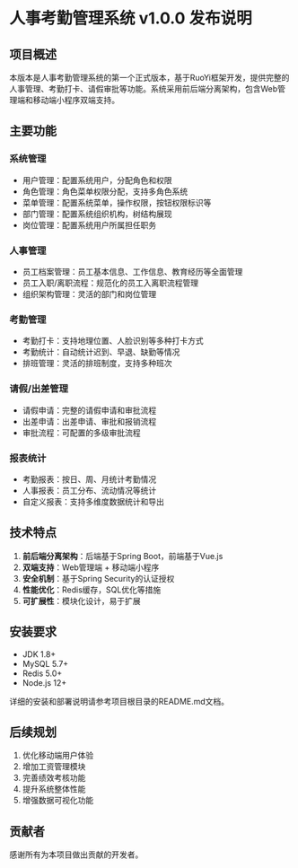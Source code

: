# 人事考勤管理系统 v1.0.0 发布说明

## 项目概述

本版本是人事考勤管理系统的第一个正式版本，基于RuoYi框架开发，提供完整的人事管理、考勤打卡、请假审批等功能。系统采用前后端分离架构，包含Web管理端和移动端小程序双端支持。

## 主要功能

### 系统管理
- 用户管理：配置系统用户，分配角色和权限
- 角色管理：角色菜单权限分配，支持多角色系统
- 菜单管理：配置系统菜单，操作权限，按钮权限标识等
- 部门管理：配置系统组织机构，树结构展现
- 岗位管理：配置系统用户所属担任职务

### 人事管理
- 员工档案管理：员工基本信息、工作信息、教育经历等全面管理
- 员工入职/离职流程：规范化的员工入离职流程管理
- 组织架构管理：灵活的部门和岗位管理

### 考勤管理
- 考勤打卡：支持地理位置、人脸识别等多种打卡方式
- 考勤统计：自动统计迟到、早退、缺勤等情况
- 排班管理：灵活的排班制度，支持多种班次

### 请假/出差管理
- 请假申请：完整的请假申请和审批流程
- 出差申请：出差申请、审批和报销流程
- 审批流程：可配置的多级审批流程

### 报表统计
- 考勤报表：按日、周、月统计考勤情况
- 人事报表：员工分布、流动情况等统计
- 自定义报表：支持多维度数据统计和导出

## 技术特点

1. **前后端分离架构**：后端基于Spring Boot，前端基于Vue.js
2. **双端支持**：Web管理端 + 移动端小程序
3. **安全机制**：基于Spring Security的认证授权
4. **性能优化**：Redis缓存，SQL优化等措施
5. **可扩展性**：模块化设计，易于扩展

## 安装要求

- JDK 1.8+
- MySQL 5.7+
- Redis 5.0+
- Node.js 12+

详细的安装和部署说明请参考项目根目录的README.md文档。

## 后续规划

1. 优化移动端用户体验
2. 增加工资管理模块
3. 完善绩效考核功能
4. 提升系统整体性能
5. 增强数据可视化功能

## 贡献者

感谢所有为本项目做出贡献的开发者。 